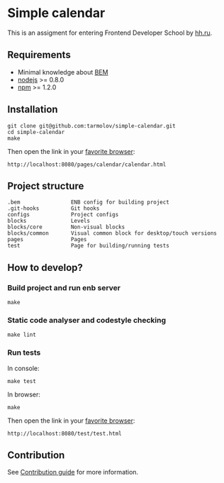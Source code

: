 # Simple calendar
This is an assigment for entering Frontend Developer School by [hh.ru](http://hh.ru/locale.do?language=EN).

## Requirements
  * Minimal knowledge about [BEM](http://bem.info/)
  * [nodejs](http://nodejs.org/) >= 0.8.0
  * [npm](http://npmjs.org) >= 1.2.0

## Installation
```
git clone git@github.com:tarmolov/simple-calendar.git
cd simple-calendar
make
```
Then open the link in your [favorite browser](http://browser.yandex.com/):
```
http://localhost:8080/pages/calendar/calendar.html
```

## Project structure
```
.bem                ENB config for building project
.git-hooks          Git hooks
configs             Project configs
blocks              Levels
blocks/core         Non-visual blocks
blocks/common       Visual common block for desktop/touch versions
pages               Pages
test                Page for building/running tests
```

## How to develop?
### Build project and run enb server
```
make
```

### Static code analyser and codestyle checking
```
make lint
```

### Run tests
In console:
```
make test
```

In browser:
```
make
```
Then open the link in your [favorite browser](http://browser.yandex.com/):
```
http://localhost:8080/test/test.html
```

## Contribution
See [Contribution guide](CONTRIBUTION.md) for more information.
